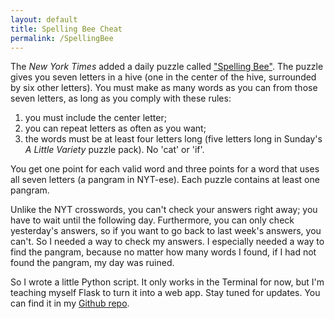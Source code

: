```yaml
---
layout: default
title: Spelling Bee Cheat
permalink: /SpellingBee
---
```


The _New York Times_ added a daily puzzle called ["Spelling Bee"](https://www.nytimes.com/puzzles/spelling-bee). The puzzle gives you seven letters in a hive (one in the center of the hive, surrounded by six other letters). You must make as many words as you can from those seven letters, as long as you comply with these rules:
 1. you must include the center letter;
 2. you can repeat letters as often as you want;
 3. the words must be at least four letters long (five letters long in Sunday's _A Little Variety_ puzzle pack). No 'cat' or 'if'.

You get one point for each valid word and three points for a word that uses all seven letters (a pangram in NYT-ese). Each puzzle contains at least one pangram.

Unlike the NYT crosswords, you can't check your answers right away; you have to wait until the following day. Furthermore, you can only check yesterday's answers, so if you want to go back to last week's answers, you can't. So I needed a way to check my answers. I especially needed a way to find the pangram, because no matter how many words I found, if I had not found the pangram, my day was ruined.

So I wrote a little Python script. It only works in the Terminal for now, but I'm teaching myself Flask to turn it into a web app. Stay tuned for updates. You can find it in my [Github repo](https://github.com/spswanz/NYT-Spelling-Bee-Cheat).   
